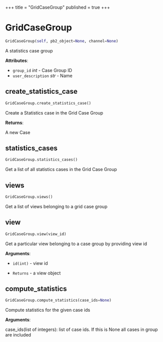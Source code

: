 +++
title = "GridCaseGroup"
published = true
+++


# GridCaseGroup
```python
GridCaseGroup(self, pb2_object=None, channel=None)
```

A statistics case group

**Attributes**:

- `group_id` _int_ - Case Group ID
- `user_description` _str_ - Name
  

## create_statistics_case
```python
GridCaseGroup.create_statistics_case()
```
Create a Statistics case in the Grid Case Group

**Returns**:

  A new Case
  

## statistics_cases
```python
GridCaseGroup.statistics_cases()
```
Get a list of all statistics cases in the Grid Case Group

## views
```python
GridCaseGroup.views()
```
Get a list of views belonging to a grid case group

## view
```python
GridCaseGroup.view(view_id)
```
Get a particular view belonging to a case group by providing view id

**Arguments**:

- `id(int)` - view id
  
- `Returns` - a view object
  
  

## compute_statistics
```python
GridCaseGroup.compute_statistics(case_ids=None)
```
Compute statistics for the given case ids

**Arguments**:

  case_ids(list of integers): list of case ids.
  If this is None all cases in group are included
  
  
